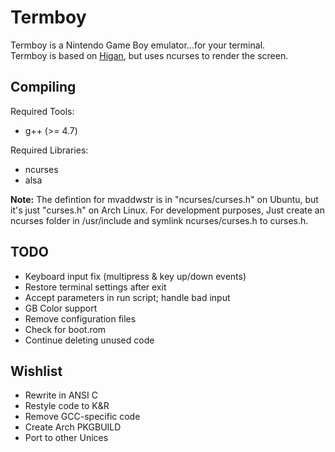 Termboy
=======

Termboy is a Nintendo Game Boy emulator...for your terminal.  
Termboy is based on [Higan](http://byuu.org/higan/), but uses ncurses to render the screen.

Compiling
---------
Required Tools:

* g++ (>= 4.7)

Required Libraries:

* ncurses
* alsa

**Note:** The defintion for mvaddwstr is in "ncurses/curses.h" on Ubuntu, but it's just "curses.h" on Arch Linux.  For development purposes, Just create an ncurses folder in /usr/include and symlink ncurses/curses.h to curses.h.

TODO
----
* Keyboard input fix (multipress & key up/down events)
* Restore terminal settings after exit
* Accept parameters in run script; handle bad input
* GB Color support
* Remove configuration files
* Check for boot.rom
* Continue deleting unused code

Wishlist
--------
* Rewrite in ANSI C
* Restyle code to K&R
* Remove GCC-specific code
* Create Arch PKGBUILD
* Port to other Unices
